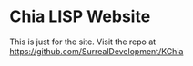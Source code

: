 # Chia LISP Website
This is just for the site.
Visit the repo at https://github.com/SurrealDevelopment/KChia